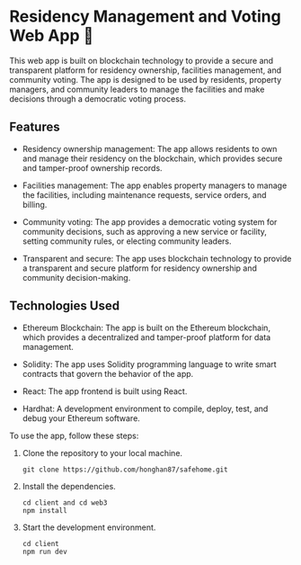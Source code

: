 # Residency Management and Voting Web App 🏢

This web app is built on blockchain technology to provide a secure and transparent platform for residency ownership, facilities management, and community voting. The app is designed to be used by residents, property managers, and community leaders to manage the facilities and make decisions through a democratic voting process.

## Features

- Residency ownership management: The app allows residents to own and manage their residency on the blockchain, which provides secure and tamper-proof ownership records.

- Facilities management: The app enables property managers to manage the facilities, including maintenance requests, service orders, and billing.

- Community voting: The app provides a democratic voting system for community decisions, such as approving a new service or facility, setting community rules, or electing community leaders.

- Transparent and secure: The app uses blockchain technology to provide a transparent and secure platform for residency ownership and community decision-making.

## Technologies Used

- Ethereum Blockchain: The app is built on the Ethereum blockchain, which provides a decentralized and tamper-proof platform for data management.

- Solidity: The app uses Solidity programming language to write smart contracts that govern the behavior of the app.

- React: The app frontend is built using React.

- Hardhat: A development environment to compile, deploy, test, and debug your Ethereum software.

To use the app, follow these steps:

1. Clone the repository to your local machine.
    ```
    git clone https://github.com/honghan87/safehome.git
    ```
    
2. Install the dependencies.
    ```
    cd client and cd web3
    npm install
    ```
    
3. Start the development environment.
    ```
    cd client
    npm run dev
    ```
